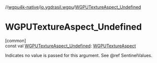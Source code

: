 //[wgpu4k-native](../../index.md)/[io.ygdrasil.wgpu](index.md)/[WGPUTextureAspect_Undefined](-w-g-p-u-texture-aspect_-undefined.md)

# WGPUTextureAspect_Undefined

[common]\
const val [WGPUTextureAspect_Undefined](-w-g-p-u-texture-aspect_-undefined.md): [WGPUTextureAspect](-w-g-p-u-texture-aspect/index.md)

Indicates no value is passed for this argument. See @ref SentinelValues.